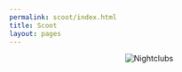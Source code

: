 ```yaml
---
permalink: scoot/index.html
title: Scoot
layout: pages
---
```


<center>
<div class="one-image">                         
    <img id="imgRand" src="" class="giThumbnail" alt="Nightclubs">             
</div> 

<script language="javascript">
  // random number between 1 and 6
  var numRand = Math.floor(Math.random()*(6-1+1))+1;
  document.getElementById("imgRand").src = "/Images/Rotato/"+numRand+".jpg";
</script>
</center>
